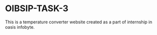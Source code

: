 # OIBSIP-TASK-3
This is a temperature converter website created as a part of internship in oasis infobyte.
